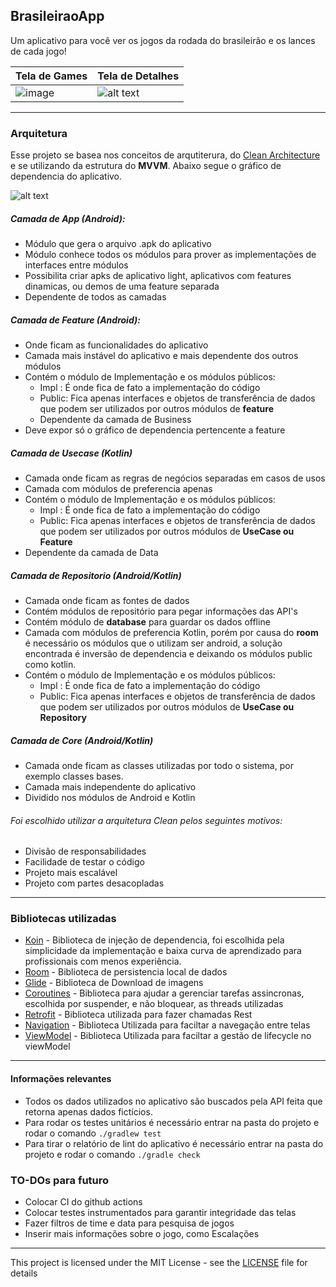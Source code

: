 ## BrasileiraoApp

Um aplicativo para você ver os jogos da rodada do brasileirão e os lances de cada jogo!

|Tela de Games|Tela de Detalhes|
|---|---|
|![image](https://user-images.githubusercontent.com/71989413/120498044-4def3d80-c395-11eb-8601-2df5722a7387.png)|![alt text](https://i.ibb.co/h7zf4pS/Screenshot-at-Oct-21-13-31-33.png)|
---
### Arquitetura
Esse projeto se basea nos conceitos de arqutiterura, do [Clean Architecture](https://blog.cleancoder.com/uncle-bob/2012/08/13/the-clean-architecture.html) e se utilizando da estrutura do **MVVM**. Abaixo segue o gráfico de dependencia do aplicativo.

![alt text](https://i.ibb.co/vvYhyms/Screenshot-at-Oct-21-14-28-10.png)

##### Camada de App (Android):
- Módulo que gera o arquivo .apk do aplicativo
- Módulo conhece todos os módulos para prover as implementações de interfaces entre módulos
- Possibilita criar apks de aplicativo light, aplicativos com features dinamicas, ou demos de uma feature separada
- Dependente de todos as camadas

##### Camada de Feature (Android):
- Onde ficam as funcionalidades do aplicativo
- Camada mais instável do aplicativo e mais dependente dos outros módulos
- Contém o módulo de Implementação e os módulos públicos:
  - Impl : É onde fica de fato a implementação do código
  - Public: Fica apenas interfaces e objetos de transferência de dados que podem ser utilizados por outros módulos de **feature**
  - Dependente da camada de Business
- Deve expor só o gráfico de dependencia pertencente a feature

##### Camada de Usecase (Kotlin)
- Camada onde ficam as regras de negócios separadas em casos de usos
- Camada com módulos de preferencia apenas 
- Contém o módulo de Implementação e os módulos públicos:
  - Impl : É onde fica de fato a implementação do código
  - Public: Fica apenas interfaces e objetos de transferência de dados que podem ser utilizados por outros módulos de **UseCase ou Feature**
- Dependente da camada de Data
 
##### Camada de Repositorio (Android/Kotlin)
- Camada onde ficam as fontes de dados
- Contém módulos de repositório para pegar informações das API's
- Contém módulo de **database** para guardar os dados offline
- Camada com módulos de preferencia Kotlin, porém por causa do **room** é necessário os módulos que o utilizam ser android, a solução encontrada é inversão de dependencia e deixando os módulos public como kotlin.
- Contém o módulo de Implementação e os módulos públicos:
  - Impl : É onde fica de fato a implementação do código
  - Public: Fica apenas interfaces e objetos de transferência de dados que podem ser utilizados por outros módulos de **UseCase ou Repository**
  
##### Camada de Core (Android/Kotlin)
- Camada onde ficam as classes utilizadas por todo o sistema, por exemplo classes bases.
- Camada mais independente do aplicativo
- Dividido nos módulos de Android e Kotlin

###### Foi escolhido utilizar a arquitetura Clean pelos seguintes motivos:
- Divisão de responsabilidades
- Facilidade de testar o código
- Projeto mais escalável
- Projeto com partes desacopladas
___
### Bibliotecas utilizadas
- [Koin](https://insert-koin.io/) - Biblioteca de injeção de dependencia, foi escolhida pela simplicidade da implementação e baixa curva de aprendizado para profissionais com menos experiência.
- [Room](https://developer.android.com/topic/libraries/architecture/room) - Biblioteca de persistencia local de dados
- [Glide](https://github.com/bumptech/glide) - Biblioteca de Download de imagens
- [Coroutines](https://developer.android.com/kotlin/coroutines) - Biblioteca para ajudar a gerenciar tarefas assincronas, escolhida por suspender, e não bloquear, as threads utilizadas
- [Retrofit](https://square.github.io/retrofit/) - Biblioteca utilizada para fazer chamadas Rest
- [Navigation](https://developer.android.com/guide/navigation/navigation-getting-started) - Biblioteca Utilizada para faciltar a navegação entre telas 
- [ViewModel](https://developer.android.com/topic/libraries/architecture/viewmodel?hl=pt-br) - Biblioteca Utilizada para faciltar a gestão de lifecycle no viewModel
---
#### Informações relevantes
 - Todos os dados utilizados no aplicativo são buscados pela API feita que retorna apenas dados fictícios.
 - Para rodar os testes unitários é necessário entrar na pasta do projeto e rodar o comando
 ```./gradlew test```
 - Para tirar o relatório de lint do aplicativo é necessário entrar na pasta do projeto e rodar o comando
 ```./gradle check```

### TO-DOs para futuro

- Colocar CI do github actions
- Colocar testes instrumentados para garantir integridade das telas 
- Fazer filtros de time e data para pesquisa de jogos
- Inserir mais informações sobre o jogo, como Escalações

----
This project is licensed under the MIT License - see the [LICENSE](https://github.com/hubotio/hubot/blob/master/LICENSE.md) file for details

